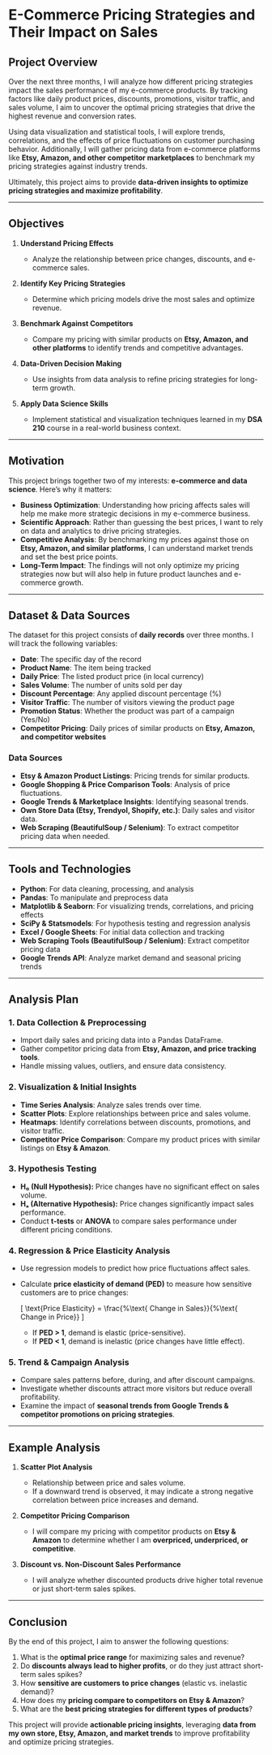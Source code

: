 # E-Commerce Pricing Strategies and Their Impact on Sales  

## **Project Overview**  

Over the next three months, I will analyze how different pricing strategies impact the sales performance of my e-commerce products. By tracking factors like daily product prices, discounts, promotions, visitor traffic, and sales volume, I aim to uncover the optimal pricing strategies that drive the highest revenue and conversion rates.  

Using data visualization and statistical tools, I will explore trends, correlations, and the effects of price fluctuations on customer purchasing behavior. Additionally, I will gather pricing data from e-commerce platforms like **Etsy, Amazon, and other competitor marketplaces** to benchmark my pricing strategies against industry trends.  

Ultimately, this project aims to provide **data-driven insights to optimize pricing strategies and maximize profitability**.  

---

## **Objectives**  

1. **Understand Pricing Effects**  
   - Analyze the relationship between price changes, discounts, and e-commerce sales.  

2. **Identify Key Pricing Strategies**  
   - Determine which pricing models drive the most sales and optimize revenue.  

3. **Benchmark Against Competitors**  
   - Compare my pricing with similar products on **Etsy, Amazon, and other platforms** to identify trends and competitive advantages.  

4. **Data-Driven Decision Making**  
   - Use insights from data analysis to refine pricing strategies for long-term growth.  

5. **Apply Data Science Skills**  
   - Implement statistical and visualization techniques learned in my **DSA 210** course in a real-world business context.  

---

## **Motivation**  

This project brings together two of my interests: **e-commerce and data science**. Here’s why it matters:  

- **Business Optimization**: Understanding how pricing affects sales will help me make more strategic decisions in my e-commerce business.  
- **Scientific Approach**: Rather than guessing the best prices, I want to rely on data and analytics to drive pricing strategies.  
- **Competitive Analysis**: By benchmarking my prices against those on **Etsy, Amazon, and similar platforms**, I can understand market trends and set the best price points.  
- **Long-Term Impact**: The findings will not only optimize my pricing strategies now but will also help in future product launches and e-commerce growth.  

---

## **Dataset & Data Sources**  

The dataset for this project consists of **daily records** over three months. I will track the following variables:  

- **Date**: The specific day of the record  
- **Product Name**: The item being tracked  
- **Daily Price**: The listed product price (in local currency)  
- **Sales Volume**: The number of units sold per day  
- **Discount Percentage**: Any applied discount percentage (%)  
- **Visitor Traffic**: The number of visitors viewing the product page  
- **Promotion Status**: Whether the product was part of a campaign (Yes/No)  
- **Competitor Pricing**: Daily prices of similar products on **Etsy, Amazon, and competitor websites**  

### **Data Sources**  

- **Etsy & Amazon Product Listings**: Pricing trends for similar products.  
- **Google Shopping & Price Comparison Tools**: Analysis of price fluctuations.  
- **Google Trends & Marketplace Insights**: Identifying seasonal trends.  
- **Own Store Data (Etsy, Trendyol, Shopify, etc.)**: Daily sales and visitor data.  
- **Web Scraping (BeautifulSoup / Selenium)**: To extract competitor pricing data when needed.  

---

## **Tools and Technologies**  

- **Python**: For data cleaning, processing, and analysis  
- **Pandas**: To manipulate and preprocess data  
- **Matplotlib & Seaborn**: For visualizing trends, correlations, and pricing effects  
- **SciPy & Statsmodels**: For hypothesis testing and regression analysis  
- **Excel / Google Sheets**: For initial data collection and tracking  
- **Web Scraping Tools (BeautifulSoup / Selenium)**: Extract competitor pricing data  
- **Google Trends API**: Analyze market demand and seasonal pricing trends  

---

## **Analysis Plan**  

### **1. Data Collection & Preprocessing**  
- Import daily sales and pricing data into a Pandas DataFrame.  
- Gather competitor pricing data from **Etsy, Amazon, and price tracking tools**.  
- Handle missing values, outliers, and ensure data consistency.  

### **2. Visualization & Initial Insights**  
- **Time Series Analysis**: Analyze sales trends over time.  
- **Scatter Plots**: Explore relationships between price and sales volume.  
- **Heatmaps**: Identify correlations between discounts, promotions, and visitor traffic.  
- **Competitor Price Comparison**: Compare my product prices with similar listings on **Etsy & Amazon**.  

### **3. Hypothesis Testing**  
- **H₀ (Null Hypothesis):** Price changes have no significant effect on sales volume.  
- **Hₐ (Alternative Hypothesis):** Price changes significantly impact sales performance.  
- Conduct **t-tests** or **ANOVA** to compare sales performance under different pricing conditions.  

### **4. Regression & Price Elasticity Analysis**  
- Use regression models to predict how price fluctuations affect sales.  
- Calculate **price elasticity of demand (PED)** to measure how sensitive customers are to price changes:  

  \[
  \text{Price Elasticity} = \frac{\%\text{ Change in Sales}}{\%\text{ Change in Price}}
  \]  

  - If **PED > 1**, demand is elastic (price-sensitive).  
  - If **PED < 1**, demand is inelastic (price changes have little effect).  

### **5. Trend & Campaign Analysis**  
- Compare sales patterns before, during, and after discount campaigns.  
- Investigate whether discounts attract more visitors but reduce overall profitability.  
- Examine the impact of **seasonal trends from Google Trends & competitor promotions on pricing strategies**.  

---

## **Example Analysis**  

1. **Scatter Plot Analysis**  
   - Relationship between price and sales volume.  
   - If a downward trend is observed, it may indicate a strong negative correlation between price increases and demand.  

2. **Competitor Pricing Comparison**  
   - I will compare my pricing with competitor products on **Etsy & Amazon** to determine whether I am **overpriced, underpriced, or competitive**.  

3. **Discount vs. Non-Discount Sales Performance**  
   - I will analyze whether discounted products drive higher total revenue or just short-term sales spikes.  

---

## **Conclusion**  

By the end of this project, I aim to answer the following questions:  

1. What is the **optimal price range** for maximizing sales and revenue?  
2. Do **discounts always lead to higher profits**, or do they just attract short-term sales spikes?  
3. How **sensitive are customers to price changes** (elastic vs. inelastic demand)?  
4. How does my **pricing compare to competitors on Etsy & Amazon**?  
5. What are the **best pricing strategies for different types of products**?  

This project will provide **actionable pricing insights**, leveraging **data from my own store, Etsy, Amazon, and market trends** to improve profitability and optimize pricing strategies.  



